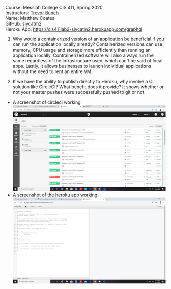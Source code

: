 Course: Messiah College CIS 411, Spring 2020<br/>
Instructors: [Trevor Bunch](https://github.com/trevordbunch)<br/>
Name: Matthew Coates<br/>
GitHub: [slycatm2](https://github.com/slycatm2)<br/>
Heroku App: https://cis411lab2-slycatm2.herokuapp.com/graphql<br/>
1. Why would a containerized version of an application be 
beneficial if you can run the application locally already?
Containerized versions can use memory, CPU usage and storage more efficiently 
than running an application locally. Contrainerized software will also always
run the same regardless of the infrastructure used, which can't be said of 
local apps. Lastly, it allows businesses to launch individual applications
without the need to rent an entire VM.<br/>

2. If we have the ability to publish directly to Heroku, 
why involve a CI solution like CircleCI? What benefit does it provide?
It shows whether or not your master pushes were successfully pushed to git or not. <br/>

* A screenshot of circleci working 
![](2020-04-19-11-52-05.png)
* A screenshot of the heroku app working
![](2020-04-19-11-51-30.png)